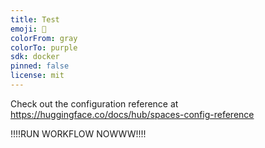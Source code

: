 ```yaml
---
title: Test
emoji: 🚀
colorFrom: gray
colorTo: purple
sdk: docker
pinned: false
license: mit
---
```


Check out the configuration reference at https://huggingface.co/docs/hub/spaces-config-reference

!!!!RUN WORKFLOW NOWWW!!!!